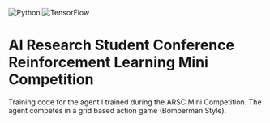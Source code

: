 ![Python](https://img.shields.io/badge/python-3670A0?style=for-the-badge&logo=python&logoColor=ffdd54)
![TensorFlow](https://img.shields.io/badge/TensorFlow-%23FF6F00.svg?style=for-the-badge&logo=TensorFlow&logoColor=white)
# AI Research Student Conference Reinforcement Learning Mini Competition

Training code for the agent I trained during the ARSC Mini Competition. The agent competes in a grid based action game (Bomberman Style).
